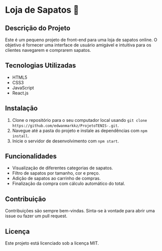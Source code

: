 # Loja de Sapatos :shoe:

## Descrição do Projeto

Este é um pequeno projeto de front-end para uma loja de sapatos online. O objetivo é fornecer uma interface de usuário amigável e intuitiva para os clientes navegarem e comprarem sapatos.

## Tecnologias Utilizadas

- HTML5
- CSS3
- JavaScript
- React.js

## Instalação

1. Clone o repositório para o seu computador local usando `git clone https://github.com/edwanmarkkz/ProjetoTENIS-.git`.
2. Navegue até a pasta do projeto e instale as dependências com `npm install`.
3. Inicie o servidor de desenvolvimento com `npm start`.

## Funcionalidades

- Visualização de diferentes categorias de sapatos.
- Filtro de sapatos por tamanho, cor e preço.
- Adição de sapatos ao carrinho de compras.
- Finalização da compra com cálculo automático do total.

## Contribuição

Contribuições são sempre bem-vindas. Sinta-se à vontade para abrir uma issue ou fazer um pull request.

## Licença

Este projeto está licenciado sob a licença MIT.
